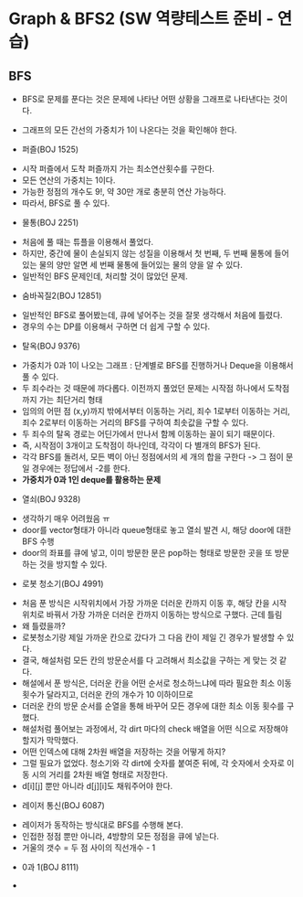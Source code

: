 # Graph & BFS2 (SW 역량테스트 준비 - 연습)

 ## BFS

 - BFS로 문제를 푼다는 것은 문제에 나타난 어떤 상황을 그래프로 나타낸다는 것이다.
 - 그래프의 모든 간선의 가중치가 1이 나온다는 것을 확인해야 한다.

 - 퍼즐(BOJ 1525)
 
  + 시작 퍼즐에서 도착 퍼즐까지 가는 최소연산횟수를 구한다.
  + 모든 연산의 가중치는 1이다.
  + 가능한 정점의 개수도 9!, 약 30만 개로 충분히 연산 가능하다. 
  + 따라서, BFS로 풀 수 있다.

 - 물통(BOJ 2251)
  + 처음에 풀 때는 튜플을 이용해서 풀었다.
  + 하지만, 중간에 물이 손실되지 않는 성질을 이용해서 첫 번째, 두 번째 물통에 들어있는 물의 양만 알면
    세 번째 물통에 들어있는 물의 양을 알 수 있다. 
  + 일반적인 BFS 문제인데, 처리할 것이 많았던 문제.
 - 숨바꼭질2(BOJ 12851)
  + 일반적인 BFS로 풀어봤는데, 큐에 넣어주는 것을 잘못 생각해서 처음에 틀렸다.
  + 경우의 수는 DP를 이용해서 구하면 더 쉽게 구할 수 있다.
 - 탈옥(BOJ 9376)
  + 가중치가 0과 1이 나오는 그래프 : 단계별로 BFS를 진행하거나 Deque을 이용해서 풀 수 있다. 
  + 두 죄수라는 것 때문에 까다롭다. 이전까지 풀었던 문제는 시작점 하나에서 도착점까지 가는 최단거리 형태
  + 임의의 어떤 점 (x,y)까지 밖에서부터 이동하는 거리, 죄수 1로부터 이동하는 거리, 죄수 2로부터 이동하는 거리의 BFS를 구하여 최솟값을 구할 수 있다.
  + 두 죄수의 탈옥 경로는 어딘가에서 만나서 함께 이동하는 꼴이 되기 때문이다.
  + 즉, 시작점이 3개이고 도착점이 하나인데, 각각이 다 별개의 BFS가 된다. 
  + 각각 BFS를 돌려서, 모든 벽이 아닌 정점에서의 세 개의 합을 구한다 -> 그 점이 문일 경우에는 정답에서 -2를 한다.
  + **가중치가 0과 1인 deque를 활용하는 문제**
 - 열쇠(BOJ 9328)
  + 생각하기 매우 어려웠음 ㅠ
  + door를 vector형태가 아니라 queue형태로 놓고 열쇠 발견 시, 해당 door에 대한 BFS 수행
  + door의 좌표를 큐에 넣고, 이미 방문한 문은 pop하는 형태로 방문한 곳을 또 방문하는 것을 방지할 수 있다.
 - 로봇 청소기(BOJ 4991)
  + 처음 푼 방식은 시작위치에서 가장 가까운 더러운 칸까지 이동 후, 해당 칸을 시작 위치로 바꿔서 가장 가까운 더러운 칸까지 이동하는 방식으로 구했다. 근데 틀림
  + 왜 틀렸을까?
  + 로봇청소기랑 제일 가까운 칸으로 갔다가 그 다음 칸이 제일 긴 경우가 발생할 수 있다.
  + 결국, 해설처럼 모든 칸의 방문순서를 다 고려해서 최소값을 구하는 게 맞는 것 같다.
  + 해설에서 푼 방식은, 더러운 칸을 어떤 순서로 청소하느냐에 따라 필요한 최소 이동횟수가 달라지고, 더러운 칸의 개수가 10 이하이므로
  + 더러운 칸의 방문 순서를 순열을 통해 바꾸어 모든 경우에 대한 최소 이동 횟수를 구했다.
  + 해설처럼 풀어보는 과정에서, 각 dirt 마다의 check 배열을 어떤 식으로 저장해야 할지가 막막했다.
  + 어떤 인덱스에 대해 2차원 배열을 저장하는 것을 어떻게 하지?
  + 그럴 필요가 없었다. 청소기와 각 dirt에 숫자를 붙여준 뒤에, 각 숫자에서 숫자로 이동 시의 거리를 2차원 배열 형태로 저장한다.
  + d[i][j] 뿐만 아니라 d[j][i]도 채워주어야 한다.
 - 레이저 통신(BOJ 6087)
  + 레이저가 동작하는 방식대로 BFS를 수행해 본다.
  + 인접한 정점 뿐만 아니라, 4방향의 모든 정점을 큐에 넣는다.
  + 거울의 갯수 = 두 점 사이의 직선개수 - 1
 - 0과 1(BOJ 8111) 
  + 